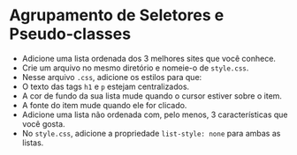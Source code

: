 # Agrupamento de Seletores e Pseudo-classes

- Adicione uma lista ordenada dos 3 melhores sites que você conhece.
- Crie um arquivo no mesmo diretório e nomeie-o de `style.css`.
- Nesse arquivo `.css`, adicione os estilos para que:
- O texto das tags `h1` e `p` estejam centralizados.
- A cor de fundo da sua lista mude quando o cursor estiver sobre o item.
- A fonte do item mude quando ele for clicado.
- Adicione uma lista não ordenada com, pelo menos, 3 características que você gosta.
- No `style.css`, adicione a propriedade `list-style: none` para ambas as listas.